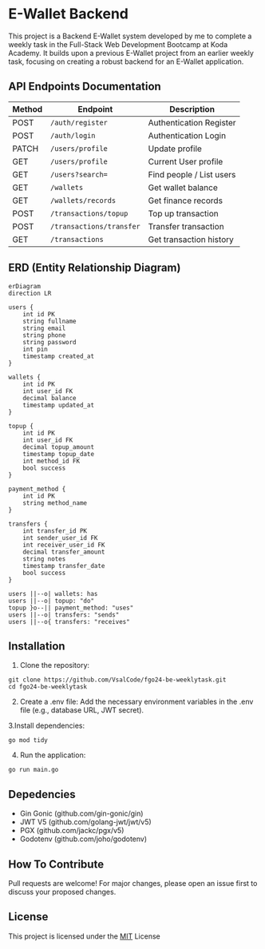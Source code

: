 # E-Wallet Backend

This project is a Backend E-Wallet system developed by me to complete a weekly task in the Full-Stack Web Development Bootcamp at Koda Academy. It builds upon a previous E-Wallet project from an earlier weekly task, focusing on creating a robust backend for an E-Wallet application.

## API Endpoints Documentation
| Method | Endpoint                  | Description                |
|--------|---------------------------|----------------------------|
| POST   | ```/auth/register```            | Authentication Register    |
| POST   | ```/auth/login```               | Authentication Login       |
| PATCH  | ```/users/profile```            | Update profile             |
| GET    | ```/users/profile```            | Current User profile       |
| GET    | ```/users?search=```            | Find people / List users   |
| GET    | ```/wallets```                  | Get wallet balance         |
| GET    | ```/wallets/records```          | Get finance records         |
| POST   | ```/transactions/topup```       | Top up transaction         |
| POST   | ```/transactions/transfer```     | Transfer transaction       |
| GET    | ```/transactions```             | Get transaction history     |


## ERD (Entity Relationship Diagram)

  ```mermaid
erDiagram
  direction LR

  users {
      int id PK
      string fullname
      string email
      string phone
      string password
      int pin
      timestamp created_at
  }

  wallets {
      int id PK
      int user_id FK
      decimal balance
      timestamp updated_at
  }

  topup {
      int id PK
      int user_id FK
      decimal topup_amount
      timestamp topup_date
      int method_id FK
      bool success
  }

  payment_method {
      int id PK
      string method_name
  }

  transfers {
      int transfer_id PK
      int sender_user_id FK
      int receiver_user_id FK
      decimal transfer_amount
      string notes
      timestamp transfer_date
      bool success
  }

  users ||--o| wallets: has
  users ||--o| topup: "do"
  topup }o--|| payment_method: "uses"
  users ||--o| transfers: "sends"
  users ||--o{ transfers: "receives"
  ```

## Installation
1. Clone the repository:
```
git clone https://github.com/VsalCode/fgo24-be-weeklytask.git
cd fgo24-be-weeklytask
```

2. Create a .env file: Add the necessary environment variables in the .env file (e.g., database URL, JWT secret).

3.Install dependencies:
```
go mod tidy
```

4. Run the application:
```
go run main.go
```

## Depedencies
- Gin Gonic (github.com/gin-gonic/gin)
- JWT V5 (github.com/golang-jwt/jwt/v5)
- PGX (github.com/jackc/pgx/v5)
- Godotenv (github.com/joho/godotenv)

## How To Contribute
Pull requests are welcome! For major changes, please open an issue first to discuss your proposed changes. 

## License
This project is licensed under the [MIT](https://opensource.org/license/mit) License